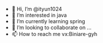 - 👋 Hi, I’m @ityun1024
- 👀 I’m interested in java
- 🌱 I’m currently learning spring
- 💞️ I’m looking to collaborate on ...
- 📫 How to reach me vx:Biniare-gyh
<!---
ityun1024/ityun1024 is a ✨ special ✨ repository because its `README.md` (this file) appears on your GitHub profile.
You can click the Preview link to take a look at your changes.
--->
